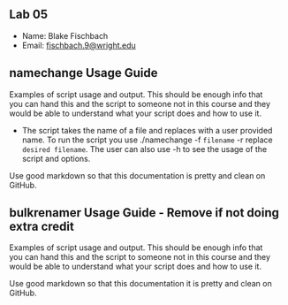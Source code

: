 ## Lab 05

- Name: Blake Fischbach
- Email: fischbach.9@wright.edu

## namechange Usage Guide

Examples of script usage and output. This should be enough info that  
you can hand this and the script to someone not in this course and they  
would be able to understand what your script does and how to use it.

- The script takes the name of a file and replaces with a user provided name. To run the script you use ./namechange -f `filename` -r replace `desired filename`. The user can also use -h to see the usage of the script and options.

Use good markdown so that this documentation is pretty and clean on GitHub.

## bulkrenamer Usage Guide - Remove if not doing extra credit

Examples of script usage and output. This should be enough info that  
you can hand this and the script to someone not in this course and they  
would be able to understand what your script does and how to use it.

Use good markdown so that this documentation it is pretty and clean on GitHub.
